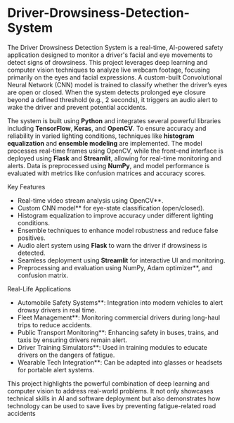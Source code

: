 # Driver-Drowsiness-Detection-System

The Driver Drowsiness Detection System is a real-time, AI-powered safety application designed to monitor a driver's facial and eye movements to detect signs of drowsiness. This project leverages deep learning and computer vision techniques to analyze live webcam footage, focusing primarily on the eyes and facial expressions. A custom-built Convolutional Neural Network (CNN) model is trained to classify whether the driver’s eyes are open or closed. When the system detects prolonged eye closure beyond a defined threshold (e.g., 2 seconds), it triggers an audio alert to wake the driver and prevent potential accidents.

The system is built using **Python** and integrates several powerful libraries including **TensorFlow**, **Keras**, and **OpenCV**. To ensure accuracy and reliability in varied lighting conditions, techniques like **histogram equalization** and **ensemble modeling** are implemented. The model processes real-time frames using OpenCV, while the front-end interface is deployed using **Flask** and **Streamlit**, allowing for real-time monitoring and alerts. Data is preprocessed using **NumPy**, and model performance is evaluated with metrics like confusion matrices and accuracy scores.

Key Features

* Real-time video stream analysis using OpenCV**.
* Custom CNN model** for eye-state classification (open/closed).
* Histogram equalization to improve accuracy under different lighting conditions.
* Ensemble techniques to enhance model robustness and reduce false positives.
* Audio alert system using **Flask** to warn the driver if drowsiness is detected.
* Seamless deployment using **Streamlit** for interactive UI and monitoring.
* Preprocessing and evaluation using NumPy, Adam optimizer**, and confusion matrix.

Real-Life Applications

* Automobile Safety Systems**: Integration into modern vehicles to alert drowsy drivers in real time.
* Fleet Management**: Monitoring commercial drivers during long-haul trips to reduce accidents.
* Public Transport Monitoring**: Enhancing safety in buses, trains, and taxis by ensuring drivers remain alert.
* Driver Training Simulators**: Used in training modules to educate drivers on the dangers of fatigue.
* Wearable Tech Integration**: Can be adapted into glasses or headsets for portable alert systems.

This project highlights the powerful combination of deep learning and computer vision to address real-world problems. It not only showcases technical skills in AI and software deployment but also demonstrates how technology can be used to save lives by preventing fatigue-related road accidents

